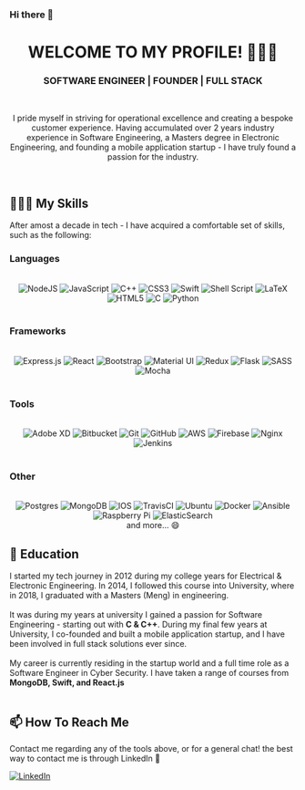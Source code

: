 ### Hi there 👋

<div align="center"> 
<h1> WELCOME TO MY PROFILE! 🧑🏻‍💻</h1> 
<h3> SOFTWARE ENGINEER | FOUNDER | FULL STACK</h3>
<br>

I pride myself in striving for operational excellence and creating a bespoke customer experience. Having accumulated over 2 years industry experience in Software Engineering, a Masters degree in Electronic Engineering, and founding a mobile application startup - I have truly found a passion for the industry.

</div>
<br>

## 👨🏻‍🎓 My Skills

After amost a decade in tech - I have acquired a comfortable set of skills, such as the following:

<h3> Languages </h3>
<br>
<center>
<img alt="NodeJS" src="https://img.shields.io/badge/node.js%20-%2343853D.svg?&style=for-the-badge&logo=node.js&logoColor=white"/>

<img alt="JavaScript" src="https://img.shields.io/badge/javascript%20-%23323330.svg?&style=for-the-badge&logo=javascript&logoColor=%23F7DF1E"/>

<img alt="C++" src="https://img.shields.io/badge/c++%20-%2300599C.svg?&style=for-the-badge&logo=c%2B%2B&ogoColor=white"/>

<img alt="CSS3" src="https://img.shields.io/badge/css3%20-%231572B6.svg?&style=for-the-badge&logo=css3&logoColor=white"/>

<img alt="Swift" src="https://img.shields.io/badge/swift-%23FA7343.svg?&style=for-the-badge&logo=swift&logoColor=white"/>

<img alt="Shell Script" src="https://img.shields.io/badge/shell_script%20-%23121011.svg?&style=for-the-badge&logo=gnu-bash&logoColor=white"/>

<img alt="LaTeX" src="https://img.shields.io/badge/latex%20-%23008080.svg?&style=for-the-badge&logo=latex&logoColor=white"/>

<img alt="HTML5" src="https://img.shields.io/badge/html5%20-%23E34F26.svg?&style=for-the-badge&logo=html5&logoColor=white"/>

<img alt="C" src="https://img.shields.io/badge/c%20-%2300599C.svg?&style=for-the-badge&logo=c&logoColor=white"/>

<img alt="Python" src="https://img.shields.io/badge/python%20-%2314354C.svg?&style=for-the-badge&logo=python&logoColor=white"/>
</center>
<br>

<h3> Frameworks </h3>
<br>

<center>
<img alt="Express.js" src="https://img.shields.io/badge/express.js%20-%23404d59.svg?&style=for-the-badge"/>

<img alt="React" src="https://img.shields.io/badge/react%20-%2320232a.svg?&style=for-the-badge&logo=react&logoColor=%2361DAFB"/>

<img alt="Bootstrap" src="https://img.shields.io/badge/bootstrap%20-%23563D7C.svg?&style=for-the-badge&logo=bootstrap&logoColor=white"/>

<img alt="Material UI" src="https://img.shields.io/badge/material%20ui%20-%230081CB.svg?&style=for-the-badge&logo=material-ui&logoColor=white"/>

<img alt="Redux" src="https://img.shields.io/badge/redux%20-%23593d88.svg?&style=for-the-badge&logo=redux&logoColor=white"/>

<img alt="Flask" src="https://img.shields.io/badge/flask%20-%23000.svg?&style=for-the-badge&logo=flask&logoColor=white"/>

<img alt="SASS" src="https://img.shields.io/badge/SASS%20-hotpink.svg?&style=for-the-badge&logo=SASS&logoColor=white"/>

<img alt="Mocha" src="https://img.shields.io/badge/-mocha-%238D6748?&style=for-the-badge&logo=mocha&logoColor=white"/>
</center>
<br>

<h3> Tools </h3>
<br>

<center>
<img alt="Adobe XD" src="https://img.shields.io/badge/adobe%20xd%20-%23FF26BE.svg?&style=for-the-badge&logo=adobe%20xd&logoColor=white"/>

<img alt="Bitbucket" src="https://img.shields.io/badge/bitbucket%20-%230047B3.svg?&style=for-the-badge&logo=bitbucket&logoColor=white"/>

<img alt="Git" src="https://img.shields.io/badge/git%20-%23F05033.svg?&style=for-the-badge&logo=git&logoColor=white"/>

<img alt="GitHub" src="https://img.shields.io/badge/github%20-%23121011.svg?&style=for-the-badge&logo=github&logoColor=white"/>

<img alt="AWS" src="https://img.shields.io/badge/AWS%20-%23FF9900.svg?&style=for-the-badge&logo=amazon-aws&logoColor=white"/>

<img alt="Firebase" src="https://img.shields.io/badge/firebase%20-%23039BE5.svg?&style=for-the-badge&logo=firebase"/>

<img alt="Nginx" src="https://img.shields.io/badge/nginx%20-%23009639.svg?&style=for-the-badge&logo=nginx&logoColor=white"/>

<img alt="Jenkins" src="https://img.shields.io/badge/jenkins%20-%232C5263.svg?&style=for-the-badge&logo=jenkins&logoColor=white"/>
</center>
<br>

<h3> Other </h3>
<br>

<center>
<img alt="Postgres" src ="https://img.shields.io/badge/postgres-%23316192.svg?&style=for-the-badge&logo=postgresql&logoColor=white"/>

<img alt="MongoDB" src ="https://img.shields.io/badge/MongoDB-%234ea94b.svg?&style=for-the-badge&logo=mongodb&logoColor=white"/>

<img alt="IOS" src="https://img.shields.io/badge/iOS-000000?style=for-the-badge&logo=ios&logoColor=white">

<img alt="TravisCI" src="https://img.shields.io/badge/travisci%20-%232B2F33.svg?&style=for-the-badge&logo=travis&logoColor=white"/>

<img alt="Ubuntu" src="https://img.shields.io/badge/Ubuntu-E95420?style=for-the-badge&logo=ubuntu&logoColor=white" />

<img alt="Docker" src="https://img.shields.io/badge/docker%20-%230db7ed.svg?&style=for-the-badge&logo=docker&logoColor=white"/>

<img alt="Ansible" src="https://img.shields.io/badge/ansible%20-%231A1918.svg?&style=for-the-badge&logo=ansible&logoColor=white"/>

<img alt="Raspberry Pi" src="https://img.shields.io/badge/-Raspberry%20Pi-C51A4A?style=for-the-badge&logo=Raspberry-Pi"/>

<img alt="ElasticSearch" src="https://img.shields.io/badge/-ElasticSearch-005571?style=for-the-badge&logo=elasticsearch"/>
<br>
and more... 😄
</center>

<h2> 📝 Education </h2>
I started my tech journey in 2012 during my college years for Electrical & Electronic Engineering. In 2014, I followed this course into University, where in 2018, I graduated with a Masters (Meng) in engineering.
<br>
<br>
It was during my years at university I gained a passion for Software Engineering - starting out with <strong>C & C++</strong>. During my final few years at University, I co-founded and built a mobile application startup, and I have been involved in full stack solutions ever since. 
<br>
<br>
My career is currently residing in the startup world and a full time role as a Software Engineer in Cyber Security. I have taken a range of courses from <strong>MongoDB, Swift, and React.js</strong>
<br>
<br>
<h2> 📫 How To Reach Me </h2>

Contact me regarding any of the tools above, or for a general chat! the best way to contact me is through LinkedIn 🙂

<a href="https://www.linkedin.com/in/james-erringhambruce/">
<img alt="LinkedIn" src="https://img.shields.io/badge/LinkedIn-0077B5?style=for-the-badge&logo=linkedin&logoColor=white"/>
</a>
